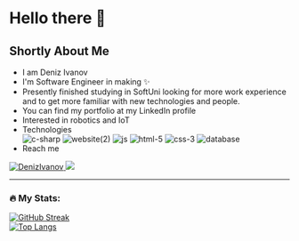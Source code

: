 
# Hello there 👋
## Shortly About Me 
- I am Deniz Ivanov
- I'm Software Engineer in making ✨
- Presently finished studying in SoftUni looking for more work experience and to get more familiar with new technologies and people.
- You can find my portfolio at my LinkedIn profile 
- Interested in robotics and IoT 
- Technologies </br>
![c-sharp](https://github.com/JacksonJS12/JacksonJS12/assets/99989417/02d62fed-2cf1-4f96-9214-68a1b9b66858)
![website(2)](https://github.com/JacksonJS12/JacksonJS12/assets/99989417/e80c882b-af98-4e19-a7f8-448aeb4e1104)
![js](https://github.com/JacksonJS12/JacksonJS12/assets/99989417/5307fe8c-e630-4ff3-87d6-e3efd50df348)
![html-5](https://github.com/JacksonJS12/JacksonJS12/assets/99989417/0a135f49-ef95-4ea8-99d7-b82bd348c062)
![css-3](https://github.com/JacksonJS12/JacksonJS12/assets/99989417/19a27a5e-39ea-433e-acc3-4da7520139c8)
![database](https://github.com/JacksonJS12/JacksonJS12/assets/99989417/b8b52a5c-f68f-48aa-9868-8406626dd061)
- Reach me
<p>
<a href="https://www.linkedin.com/in/deniz-ivanov/">
<img src= "https://img.shields.io/badge/LinkedIn-0077B5?style=for-the-badge&logo=linkedin&logoColor=white&style=plastic" alt="DenizIvanov" />
</a>
<a href="https://www.instagram.com/denkataden32/">
<img src= "https://img.shields.io/badge/Instagram-E4405F?style=for-the-badge&logo=instagram&logoColor=white&style=plastic" />
</a> 
</p> 

--- 

### 🔥 My Stats:
[![GitHub Streak](http://github-readme-streak-stats.herokuapp.com?user=JacksonJS12&theme=elegant)](https://git.io/streak-stats) <br>
[![Top Langs](https://github-readme-stats.vercel.app/api/top-langs/?username=JacksonJS12&layout=compact&theme=vision-friendly-dark)](https://github.com/anuraghazra/github-readme-stats)
